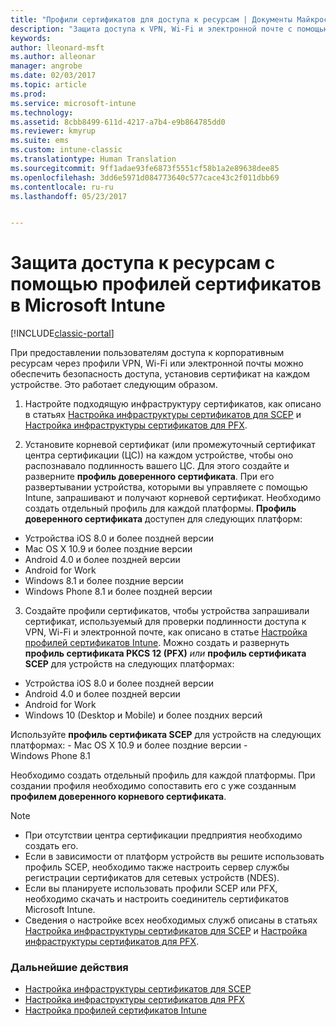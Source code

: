 ```yaml
---
title: "Профили сертификатов для доступа к ресурсам | Документы Майкрософт"
description: "Защита доступа к VPN, Wi-Fi и электронной почте с помощью сертификата, устанавливаемого на каждом устройстве пользователя."
keywords: 
author: lleonard-msft
ms.author: alleonar
manager: angrobe
ms.date: 02/03/2017
ms.topic: article
ms.prod: 
ms.service: microsoft-intune
ms.technology: 
ms.assetid: 8cbb8499-611d-4217-a7b4-e9b864785dd0
ms.reviewer: kmyrup
ms.suite: ems
ms.custom: intune-classic
ms.translationtype: Human Translation
ms.sourcegitcommit: 9ff1adae93fe6873f5551cf58b1a2e89638dee85
ms.openlocfilehash: 3dd6e5971d084773640c577cace43c2f011dbb69
ms.contentlocale: ru-ru
ms.lasthandoff: 05/23/2017


---
```


# <a name="secure-resource-access-with-certificate-profiles-in-microsoft-intune"></a>Защита доступа к ресурсам с помощью профилей сертификатов в Microsoft Intune

[!INCLUDE[classic-portal](../includes/classic-portal.md)]

При предоставлении пользователям доступа к корпоративным ресурсам через профили VPN, Wi-Fi или электронной почты можно обеспечить безопасность доступа, установив сертификат на каждом устройстве. Это работает следующим образом.

1. Настройте подходящую инфраструктуру сертификатов, как описано в статьях [Настройка инфраструктуры сертификатов для SCEP](configure-certificate-infrastructure-for-scep.md) и [Настройка инфраструктуры сертификатов для PFX](configure-certificate-infrastructure-for-pfx.md).

2. Установите корневой сертификат (или промежуточный сертификат центра сертификации (ЦС)) на каждом устройстве, чтобы оно распознавало подлинность вашего ЦС. Для этого создайте и разверните **профиль доверенного сертификата**. При его развертывании устройства, которыми вы управляете с помощью Intune, запрашивают и получают корневой сертификат. Необходимо создать отдельный профиль для каждой платформы. **Профиль доверенного сертификата** доступен для следующих платформ:
 -  Устройства iOS 8.0 и более поздней версии
 -  Mac OS X 10.9 и более поздние версии
 -  Android 4.0 и более поздней версии
 -  Android for Work
 -  Windows 8.1 и более поздние версии
 -  Windows Phone 8.1 и более поздней версии

3. Создайте профили сертификатов, чтобы устройства запрашивали сертификат, используемый для проверки подлинности доступа к VPN, Wi-Fi и электронной почте, как описано в статье [Настройка профилей сертификатов Intune](configure-intune-certificate-profiles.md). Можно создать и развернуть **профиль сертификата PKCS 12 (PFX)** *или* **профиль сертификата SCEP** для устройств на следующих платформах:

  -  Устройства iOS 8.0 и более поздней версии
  -  Android 4.0 и более поздней версии
  -  Android for Work
  -  Windows 10 (Desktop и Mobile) и более поздних версий

  Используйте **профиль сертификата SCEP** для устройств на следующих платформах:
    -   Mac OS X 10.9 и более поздние версии
    -   Windows Phone 8.1

Необходимо создать отдельный профиль для каждой платформы. При создании профиля необходимо сопоставить его с уже созданным **профилем доверенного корневого сертификата**.

> [!NOTE]           
> - При отсутствии центра сертификации предприятия необходимо создать его.
>- Если в зависимости от платформ устройств вы решите использовать профиль SCEP, необходимо также настроить сервер службы регистрации сертификатов для сетевых устройств (NDES).
>-  Если вы планируете использовать профили SCEP или PFX, необходимо скачать и настроить соединитель сертификатов Microsoft Intune.
>-  Сведения о настройке всех необходимых служб описаны в статьях [Настройка инфраструктуры сертификатов для SCEP](configure-certificate-infrastructure-for-scep.md) и [Настройка инфраструктуры сертификатов для PFX](configure-certificate-infrastructure-for-pfx.md).

### <a name="next-steps"></a>Дальнейшие действия
- [Настройка инфраструктуры сертификатов для SCEP](configure-certificate-infrastructure-for-scep.md)
- [Настройка инфраструктуры сертификатов для PFX](configure-certificate-infrastructure-for-pfx.md)
- [Настройка профилей сертификатов Intune](configure-intune-certificate-profiles.md)

